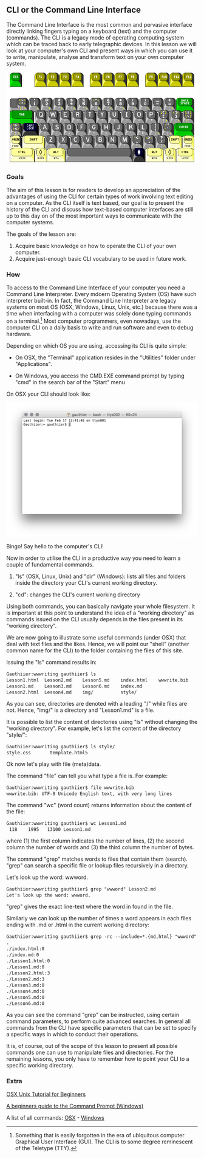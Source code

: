 
## CLI or the Command Line Interface

The Command Line Interface is the most common and pervasive interface directly linking fingers typing on a keyboard (text) and the computer (commands). The CLI is a legacy mode of operating computing system which can be traced back to early telegraphic devices. In this lesson we will look at your computer's own CLI and present ways in which you can use it to write, manipulate, analyse and transform text on your own computer system.


![](img/rkwk101.gif)


### Goals

The aim of this lesson is for readers to develop an appreciation of the advantages of using the CLI for certain types of work involving text editing on a computer. As the CLI itself is text based, our goal is to present the history of the CLI and discuss how text-based computer interfaces are still up to this day on of the most important ways to communicate with the computer systems.

The goals of the lesson are:

1. Acquire basic knowledge on how to operate the CLI of your own computer. 
2. Acquire just-enough basic CLI vocabulary to be used in future work.

### How

To access to the Command Line Interface of your computer you need a Command Line Interpreter. Every mdoern Operating System (OS) have such interpreter built-in. In fact, the Command Line Interpreter are legacy systems on most OS (OSX, Windows, Linux, Unix, etc.) because there was a time when interfacing with a computer was solely done typing commands on a terminal.[^1] Most computer programmers, even nowadays, use the computer CLI on a daily basis to write and run software and even to debug hardware.  

Depending on which OS you are using, accessing its CLI is quite simple:

- On OSX, the "Terminal" application resides in the "Utilities" folder under "Applications".

- On Windows, you access the CMD.EXE command prompt by typing "cmd" in the search bar of the "Start" menu 

On OSX your CLI should look like:

![](img/cli0.png)

Bingo! Say hello to the computer's CLI!

Now in order to utilise the CLI in a productive way you need to learn a couple of fundamental commands.

1. "ls" (OSX, Linux, Unix) and "dir" (Windows): lists all files and folders inside the directory your CLI's current working directory.
	
2. "cd": changes the CLI's current working directory

Using both commands, you can basically navigate your whole filesystem. It is important at this point to understand the idea of a "working directory" as commands issued on the CLI usually depends in the files present in its "working directory".

We are now going to illustrate some useful commands (under OSX) that deal with text files and the likes. Hence, we will point our "shell" (another common name for the CLI) to the folder containing the files of this site.

Issuing the "ls" command results in:

	Gauthiier:wwwriting gauthiier$ ls
	Lesson1.html  Lesson2.md    Lesson5.md    index.html    wwwrite.bib
	Lesson1.md    Lesson3.md    Lesson6.md    index.md
	Lesson2.html  Lesson4.md    img/          style/
	
As you can see, directories are denoted with a leading "/" while files are not. Hence, "img/" is a directory and "Lesson1.md" is a file.

It is possible to list the content of directories using "ls" without changing the "working directory". For example, let's list the content of the directory "style/":

	Gauthiier:wwwriting gauthiier$ ls style/
	style.css       template.html5
	
Ok now let's play with file (meta)data.

The command "file" can tell you what type a file is. For example:

	Gauthiier:wwwriting gauthiier$ file wwwrite.bib 
	wwwrite.bib: UTF-8 Unicode English text, with very long lines

The command "wc" (word count) returns information about the content of the file:

	Gauthiier:wwwriting gauthiier$ wc Lesson1.md
     118    1995   13100 Lesson1.md

where (1) the first column indicates the number of lines, (2) the second column the number of words and (3) the third column the number of bytes.

The command "grep" matches words to files that contain them (search). "grep" can search a specific file or lookup files recursively in a directory.

Let's look up the word: wwword.

	Gauthiier:wwwriting gauthiier$ grep "wwword" Lesson2.md
	Let's look up the word: wwword.

"grep" gives the exact line-text where the word in found in the file.

Similarly we can look up the number of times a word appears in each files ending with .md or .html in the current working directory:

	Gauthiier:wwwriting gauthiier$ grep -rc --include=*.{md,html} "wwword" .
	./index.html:0
	./index.md:0
	./Lesson1.html:0
	./Lesson1.md:0
	./Lesson2.html:3
	./Lesson2.md:3
	./Lesson3.md:0
	./Lesson4.md:0
	./Lesson5.md:0
	./Lesson6.md:0

As you can see the command "grep" can be instructed, using certain command parameters, to perform quite advanced searches. In general all commands from the CLI have specific parameters that can be set to specify a specific ways in which to conduct their operations. 

It is, of course, out of the scope of this lesson to present all possible commands one can use to manipulate files and directories. For the remaining lessons, you only have to remember how to point your CLI to a specific working directory.


### Extra

[OSX Unix Tutorial for Beginners](http://acad.coloradocollege.edu/dept/PC/sciCompLab/UnixTutorial/)

[A beginners guide to the Command Prompt (Windows)](http://www.codejacked.com/a-beginners-guide-to-the-command-prompt)


A list of all commands: [OSX](http://ss64.com/osx/) - [Windows](http://ss64.com/nt/)




[^1]: Something that is easily forgotten in the era of ubiquitous computer Graphical User Interface (GUI). The CLI is to some degree reminescent of the Teletype (TTY).